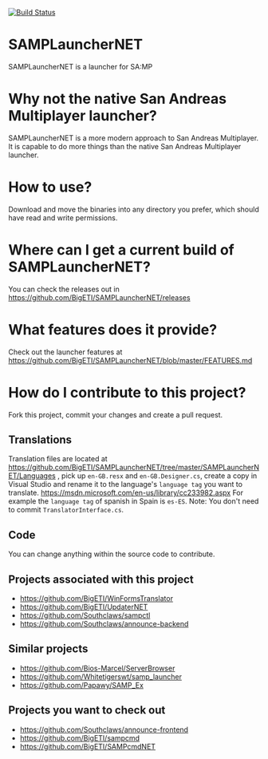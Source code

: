 [![Build Status](https://travis-ci.org/BigETI/SAMPLauncherNET.svg?branch=master)](https://travis-ci.org/BigETI/SAMPLauncherNET)
# SAMPLauncherNET
SAMPLauncherNET is a launcher for SA:MP

# Why not the native San Andreas Multiplayer launcher?
SAMPLauncherNET is a more modern approach to San Andreas Multiplayer.
It is capable to do more things than the native San Andreas Multiplayer launcher.

# How to use?
Download and move the binaries into any directory you prefer, which should have read and write permissions.

# Where can I get a current build of SAMPLauncherNET?
You can check the releases out in https://github.com/BigETI/SAMPLauncherNET/releases

# What features does it provide?
Check out the launcher features at https://github.com/BigETI/SAMPLauncherNET/blob/master/FEATURES.md

# How do I contribute to this project?
Fork this project, commit your changes and create a pull request.

## Translations
Translation files are located at https://github.com/BigETI/SAMPLauncherNET/tree/master/SAMPLauncherNET/Languages ,
pick up `en-GB.resx` and `en-GB.Designer.cs`,
create a copy in Visual Studio and rename it to the language's `language tag` you want to translate.
https://msdn.microsoft.com/en-us/library/cc233982.aspx
For example the `language tag` of spanish in Spain is `es-ES`.
Note: You don't need to commit `TranslatorInterface.cs`.

## Code
You can change anything within the source code to contribute.

## Projects associated with this project
- https://github.com/BigETI/WinFormsTranslator
- https://github.com/BigETI/UpdaterNET
- https://github.com/Southclaws/sampctl
- https://github.com/Southclaws/announce-backend

## Similar projects
- https://github.com/Bios-Marcel/ServerBrowser
- https://github.com/Whitetigerswt/samp_launcher
- https://github.com/Papawy/SAMP_Ex

## Projects you want to check out
- https://github.com/Southclaws/announce-frontend
- https://github.com/BigETI/sampcmd
- https://github.com/BigETI/SAMPcmdNET
